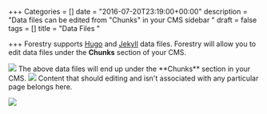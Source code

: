 +++
Categories = []
date = "2016-07-20T23:19:00+00:00"
description = "Data files can be edited from \"Chunks\" in your CMS sidebar "
draft = false
tags = []
title = "Data Files "

+++
Forestry supports [Hugo](https://gohugo.io/extras/datafiles/) and [Jekyll](https://jekyllrb.com/docs/datafiles/) data files. Forestry will allow you to edit data files under the **Chunks** section of your CMS.  

<img src="/docs/forestryio/images/docs-chunk2.png" class="large center">
The above data files will end up under the **Chunks** section in your CMS.

<img src="/docs/forestryio/images/docs-chunk-org.png" class="large center">
Content that should editing and isn't associated with any particular page belongs here.

![](/docs/forestryio/images/editing-chunks-in-forestry-ui.png)

